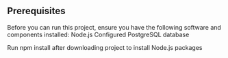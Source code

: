 ## Prerequisites

Before you can run this project, ensure you have the following software and components installed:
Node.js
Configured PostgreSQL database

Run npm install after downloading project to install Node.js packages

